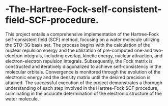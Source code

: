 # -The-Hartree-Fock-self-consistent-field-SCF-procedure.
This project entails a comprehensive implementation of the Hartree-Fock self-consistent field (SCF) method, focusing on a water molecule utilizing the STO-3G basis set. The process begins with the calculation of the nuclear repulsion energy and the utilization of pre-computed one-and two- electron integrals, including overlap, kinetic energy, nuclear attraction, and electron-electron repulsion integrals.
Subsequently, the Fock matrix is constructed and iteratively diagonalized to achieve self-consistency in the molecular orbitals. Convergence is monitored through the evolution of the electronic energy and the density matrix until the desired precision is attained. The successful execution of the project demonstrates a thorough understanding of each step involved in the Hartree-Fock SCF procedure, culminating in the accurate determination of the electronic structure of the water molecule.

